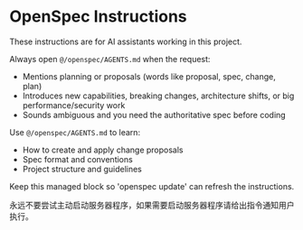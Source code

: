 <!-- OPENSPEC:START -->
# OpenSpec Instructions

These instructions are for AI assistants working in this project.

Always open `@/openspec/AGENTS.md` when the request:
- Mentions planning or proposals (words like proposal, spec, change, plan)
- Introduces new capabilities, breaking changes, architecture shifts, or big performance/security work
- Sounds ambiguous and you need the authoritative spec before coding

Use `@/openspec/AGENTS.md` to learn:
- How to create and apply change proposals
- Spec format and conventions
- Project structure and guidelines

Keep this managed block so 'openspec update' can refresh the instructions.
<!-- OPENSPEC:END -->

<!-- XTELL:START -->
永远不要尝试主动启动服务器程序，如果需要启动服务器程序请给出指令通知用户执行。
<!-- XTELL:END -->